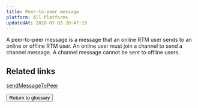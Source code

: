 ```yaml
---
title: Peer-to-peer message
platform: All Platforms
updatedAt: 2020-07-03 20:47:19
---
```

A peer-to-peer message is a message that an online RTM user sends to an online or offline RTM user. An online user must join a channel to send a channel message. A channel message cannot be sent to offline users.

## Related links

[sendMessageToPeer](/en/Real-time-Messaging/API%20Reference/RTM_java/classio_1_1agora_1_1rtm_1_1_rtm_client.html#a729079805644b3307297fb2e902ab4c9)

 <a href="./terms"><button>Return to glossary</button></a>